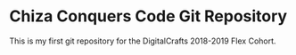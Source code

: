 # Chiza Conquers Code Git Repository

This is my first git repository for the DigitalCrafts 2018-2019 Flex Cohort.
